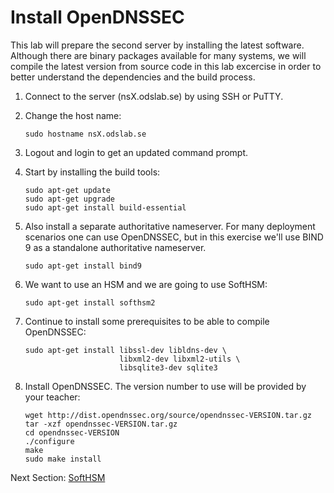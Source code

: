 # Install OpenDNSSEC

This lab will prepare the second server by installing the latest software. Although there are binary packages available for many systems, we will compile the latest version from source code in this lab excercise in order to better understand the dependencies and the build process.

1.  Connect to the server (nsX.odslab.se) by using SSH or PuTTY.
2.  Change the host name:

        sudo hostname nsX.odslab.se

3.  Logout and login to get an updated command prompt.
4.  Start by installing the build tools:

        sudo apt-get update
        sudo apt-get upgrade
        sudo apt-get install build-essential

5.  Also install a separate authoritative nameserver. For many deployment scenarios one can use OpenDNSSEC, but in this exercise we'll use BIND 9 as a standalone authoritative nameserver.

        sudo apt-get install bind9

6.  We want to use an HSM and we are going to use SoftHSM:

        sudo apt-get install softhsm2

7.  Continue to install some prerequisites to be able to compile OpenDNSSEC:

        sudo apt-get install libssl-dev libldns-dev \
                             libxml2-dev libxml2-utils \
                             libsqlite3-dev sqlite3

8.  Install OpenDNSSEC. The version number to use will be provided by your teacher:

        wget http://dist.opendnssec.org/source/opendnssec-VERSION.tar.gz
        tar -xzf opendnssec-VERSION.tar.gz
        cd opendnssec-VERSION
        ./configure
        make
        sudo make install

Next Section: [SoftHSM](softhsm.md)
